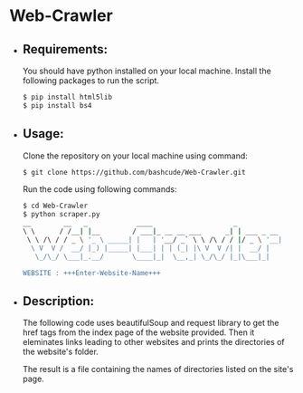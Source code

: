 # Web-Crawler

* ## Requirements:
  You should have python installed on your local machine.
  Install the following packages to run the script.
  ```bash
  $ pip install html5lib
  $ pip install bs4
  ```
  
* ## Usage:
  Clone the repository on your local machine using command:
  ```bash
  $ git clone https://github.com/bashcude/Web-Crawler.git
  ```
  
  Run the code using following commands:
  ```bash
  $ cd Web-Crawler
  $ python scraper.py
  __        __   _            ____                    _            
  \ \      / /__| |__        / ___|_ __ __ ___      _| | ___ _ __  
   \ \ /\ / / _ \ '_ \ _____| |   | '__/ _` \ \ /\ / / |/ _ \ '__| 
    \ V  V /  __/ |_) |_____| |___| | | (_| |\ V  V /| |  __/ |    
     \_/\_/ \___|_.__/       \____|_|  \__,_| \_/\_/ |_|\___|_|    

  WEBSITE : +++Enter-Website-Name+++
  ```
  
 * ## Description:
    <p>
    The following code uses beautifulSoup and request library to get the 
    href tags from the index page of the website provided.
    Then it eleminates links leading to other websites and prints the 
    directories of the website's folder.</p>
    <p>
    The result is a file containing the names of directories listed on the 
    site's page.
    </p>
